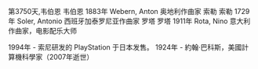 第3750天,韦伯恩
韦伯恩 1883年
Webern, Anton 奥地利作曲家
索勒
索勒 1729年
Soler, Antonio 西班牙加泰罗尼亚作曲家
罗塔
罗塔 1911年
Rota, Nino 意大利作曲家，电影配乐大师

 
1994年 - 索尼研发的 PlayStation 于日本发售。
1924年 - 約翰·巴科斯，美國計算機科學家（2007年逝世）
